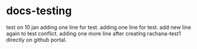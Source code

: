 # docs-testing
test on 10 jan
adding one line for test.
adding one line for test.
add new line again to test conflict.
adding one more line after creating rachana-test1 directly on github portal.